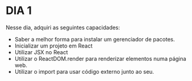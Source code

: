 # DIA 1

Nesse dia, adquiri as seguintes capacidades: 
* Saber a melhor forma para instalar um gerenciador de pacotes.
* Inicializar um projeto em React
* Utilizar JSX no React
* Utilizar o ReactDOM.render para renderizar elementos numa página web.
* Utilizar o import para usar código externo junto ao seu.

